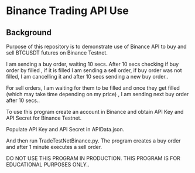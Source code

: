 # Binance Trading API Use

## Background

Purpose of this repository is to demonstrate use of Binance API to buy and sell BTCUSDT futures on Binance Testnet.

I am sending a buy order, waiting 10 secs..After 10 secs checking if buy order by filled , if it is filled I am sending a sell order, if buy order was not filled, I am cancelling it and after 10 secs sending a new buy order..

For sell orders, I am waiting for them to be filled and once they get filled (which may take time depending on my price) , I am sending next buy order after 10 secs..

To use this program create an account in Binance and obtain API Key and API Secret for Binance Testnet.

Populate API Key and API Secret in APIData.json.

And then run TradeTestNetBinance.py. The program creates a buy order and after 1 minute executes a sell order.

DO NOT USE THIS PROGRAM IN PRODUCTION. THIS PROGRAM IS FOR EDUCATIONAL PURPOSES ONLY..
